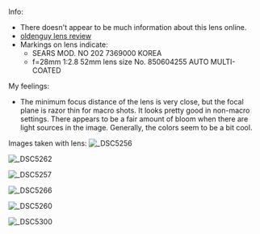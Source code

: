 Info:
* There doesn't appear to be much information about this lens online.
* [oldenguy lens review](https://youtu.be/5d4mDdwZa6Y?si=frYGk2bu3NpSfFxJ)
* Markings on lens indicate:
    - SEARS MOD. NO 202 7369000 KOREA
    - f=28mm    1:2.8   52mm lens size  No. 850604255   AUTO    MULTI-COATED

My feelings:
* The minimum focus distance of the lens is very close, but the focal plane is razor thin for macro shots. It looks pretty good in non-macro settings. There appears to be a fair amount of bloom when there are light sources in the image. Generally, the colors seem to be a bit cool.

Images taken with lens:
![_DSC5256](https://github.com/user-attachments/assets/2bfd430c-17be-48b7-95ec-9dbcc18d5481)

![_DSC5262](https://github.com/user-attachments/assets/74763be8-17dc-4e0d-af26-f8ad8d0fdc4f)

![_DSC5257](https://github.com/user-attachments/assets/73c9dc30-98a2-4901-9959-1d601b7296e2)

![_DSC5266](https://github.com/user-attachments/assets/9fa69c76-1d7b-47ac-9885-f5c6c660ca49)

![_DSC5260](https://github.com/user-attachments/assets/79e7f326-0515-4f7a-affe-43c1e161e551)

![_DSC5300](https://github.com/user-attachments/assets/45b7eed9-1f94-413b-8c2e-77536b2733fe)
